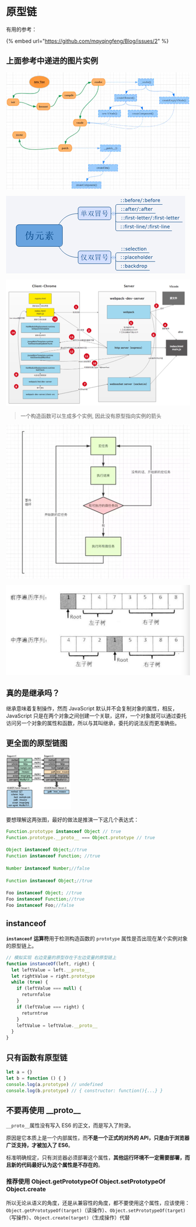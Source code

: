 # 原型链

有用的参考：

{% embed url="https://github.com/mqyqingfeng/Blog/issues/2" %}

## 上面参考中递进的图片实例

![&#x6784;&#x9020;&#x51FD;&#x6570;&#x548C;&#x5B9E;&#x4F8B;&#x539F;&#x578B;](../.gitbook/assets/image%20%28107%29.png)

![&#x6BCF;&#x4E00;&#x4E2A;JavaScript&#x5BF9;&#x8C61;\(&#x9664;&#x4E86; null \)&#x90FD;&#x5177;&#x6709;&#x7684;\_\_proto\_\_&#x5C5E;&#x6027; \| person.\_\_proto\_\_ === Person.prototype](../.gitbook/assets/image%20%2869%29.png)

![&#x6BCF;&#x4E2A;&#x539F;&#x578B;&#x90FD;&#x6709;&#x4E00;&#x4E2A; constructor &#x5C5E;&#x6027;&#x6307;&#x5411;&#x5173;&#x8054;&#x7684;&#x6784;&#x9020;&#x51FD;&#x6570; \| Person === Person.prototype.constructor](../.gitbook/assets/image%20%2884%29.png)

> 一个构造函数可以生成多个实例, 因此没有原型指向实例的箭头

![&#x539F;&#x578B;&#x7684;&#x539F;&#x578B; \| Person.prototype.\_\_proto\_\_ === Object.prototype](../.gitbook/assets/image%20%2826%29.png)

![&#x84DD;&#x8272;&#x7EBF;&#x5C31;&#x662F;&#x539F;&#x578B;&#x94FE; \| Object&#x7684;&#x539F;&#x578B;&#x7684;&#x539F;&#x578B;&#x4E3A;&#x7A7A; \| Object.prototype.\_\_proto\_\_ === null](../.gitbook/assets/image%20%28140%29.png)

## 真的是继承吗？

继承意味着复制操作，然而 JavaScript 默认并不会复制对象的属性，相反，JavaScript 只是在两个对象之间创建一个关联，这样，一个对象就可以通过委托访问另一个对象的属性和函数，所以与其叫继承，委托的说法反而更准确些。

## 更全面的原型链图



![](../.gitbook/assets/image%20%2816%29.png)



要想理解这两张图，最好的做法是推演一下这几个表达式：

```javascript
Function.prototype instanceof Object // true
Function.prototype.__proto__ === Object.prototype // true

Object instanceof Object;//true 
Function instanceof Function; //true 

Number instanceof Number;//false 

Function instanceof Object;//true 
 
Foo instanceof Object; //true
Foo instanceof Function;//true 
Foo instanceof Foo;//false
```

## instanceof

**`instanceof`** **运算符**用于检测构造函数的 `prototype` 属性是否出现在某个实例对象的原型链上。

```javascript
// 模拟实现 右边变量的原型存在于左边变量的原型链上
function instanceOf(left, right) {
  let leftValue = left.__proto__
  let rightValue = right.prototype
  while (true) {
    if (leftValue === null) {
      returnfalse
    }
    if (leftValue === right) {
      returntrue
    }
    leftValue = leftValue.__proto__
  }
}
```

## 只有函数有原型链

```javascript
let a = {}
let b = function () { }
console.log(a.prototype) // undefined
console.log(b.prototype) // { constructor: function(){...} }
```

## 不要再使用 \_\_proto\_\_ 

`__proto__`属性没有写入 ES6 的正文，而是写入了附录。

原因是它本质上是一个内部属性，而**不是一个正式的对外的 API，只是由于浏览器广泛支持，才被加入了 ES6**。

标准明确规定，只有浏览器必须部署这个属性，**其他运行环境不一定需要部署，而且新的代码最好认为这个属性是不存在的**。

### 推荐使用 Object.getPrototypeOf  Object.setPrototypeOf Object.create

所以无论从语义的角度，还是从兼容性的角度，都不要使用这个属性，应该使用：`Object.getPrototypeOf(target)`（读操作）、`Object.setPrototypeOf(target)`（写操作）、`Object.create(target)`（生成操作）代替



